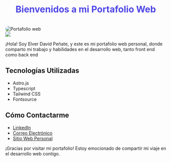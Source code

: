 <h1 style="color:#4f46e5; font-weight: 700;text-align: center;">Bienvenidos a mi Portafolio Web</h1>
<br/>

<img src="https://res.cloudinary.com/dnbdpnvz1/image/upload/f_auto,q_auto/v1/images_project/portafolio-images/zyqet7kyvymqdhpyqn4k" alt="Portafolio web" style="border-radius: 8px;" />

<br/>
<img src="https://user-images.githubusercontent.com/73097560/115834477-dbab4500-a447-11eb-908a-139a6edaec5c.gif">

¡Hola! Soy Elver David Peñate, y este es mi portafolio web personal, donde comparto mi trabajo y habilidades en el desarrollo web, tanto front end como back end

## Tecnologías Utilizadas

- Astro.js
- Typescript
- Tailwind CSS
- Fontsource



## Cómo Contactarme

- [LinkedIn](https://www.linkedin.com/in/elver-peñate)
- [Correo Electrónico](elverdavid0839@gmail.com)
- [Sitio Web Personal](https://www.elvportafolio.website/)

¡Gracias por visitar mi portafolio! Estoy emocionado de compartir mi viaje en el desarrollo web contigo.